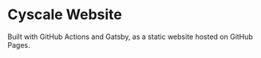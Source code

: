 # Cyscale Website

Built with GitHub Actions and Gatsby, as a static website hosted on GitHub Pages.